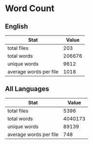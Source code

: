 # Word Count

## English

Stat | Value
---- | -----
total files | 203
total words | 206676
unique words | 9612
average words per file | 1018

## All Languages

Stat | Value
---- | -----
total files | 5396
total words | 4040173
unique words | 89139
average words per file | 748
